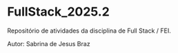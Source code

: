 # FullStack_2025.2
Repositório de atividades da disciplina de Full Stack / FEI. 

Autor: Sabrina de Jesus Braz